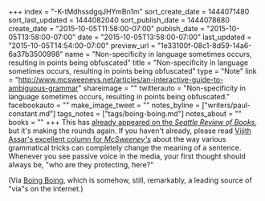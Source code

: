 +++
index = "-K-tMdhssdgqJHYmBn1m"
sort_create_date = 1444071480
sort_last_updated = 1444082040
sort_publish_date = 1444078680
create_date = "2015-10-05T11:58:00-07:00"
publish_date = "2015-10-05T13:58:00-07:00"
date = "2015-10-05T13:58:00-07:00"
last_updated = "2015-10-05T14:54:00-07:00"
preview_url = "1e33100f-08c1-8d59-14a6-6a37b3500998"
name = "Non-specificity in language sometimes occurs, resulting in points being obfuscated"
title = "Non-specificity in language sometimes occurs, resulting in points being obfuscated"
type = "Note"
link = "http://www.mcsweeneys.net/articles/an-interactive-guide-to-ambiguous-grammar"
shareimage = ""
twitterauto = "Non-specificity in language sometimes occurs, resulting in points being obfuscated."
facebookauto = ""
make_image_tweet = ""
notes_byline = ["writers/paul-constant.md"]
tags_notes = ["tags/boing-boing.md"]
notes_about = ""
books = ""
+++
This has [already appeared on the *Seattle Review of Books*](http://seattlereviewofbooks.com/notes/2015/09/06/the-sunday-post-for-september-6-2015/), but it's making the rounds again. If you haven't already, please read [Vijith Assar's excellent column for *McSweeney's*](http://www.mcsweeneys.net/articles/an-interactive-guide-to-ambiguous-grammar) about the way various grammatical tricks can completely change the meaning of a sentence. Whenever you see passive voice in the media, your first thought should always be, "who are they protecting, here?"

(Via [Boing Boing](http://boingboing.net/2015/10/05/guide-ambiguous-grammar.html), which is somehow, still, remarkably, a leading source of "via"s on the internet.)